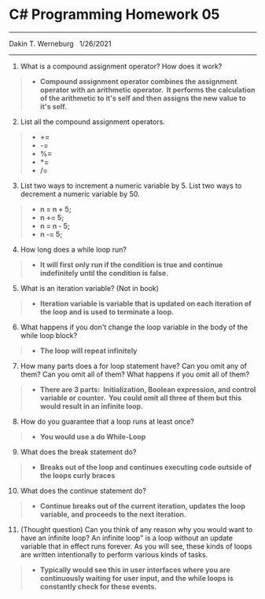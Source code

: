 # C# Programming Homework 05

---
Dakin T. Werneburg  
1/26/2021

----

1. What is a compound assignment operator? How does it work?
> - **Compound assignment operator combines the assignment operator with an arithmetic operator.  It performs the calculation of the arithmetic to it's self and then assigns the new value to it's self.**


2. List all the compound assignment operators.
> - **\+=**
> - **\-=**
> - **\%=**
> - **\*=**
> - **\/=**


3. List two ways to increment a numeric variable by 5. List two ways to decrement a numeric variable by 50.  
> - **n = n + 5;**
> - **n += 5;**
> - **n = n - 5;**
> - **n -= 5;**


4. How long does a while loop run?
> - **It will first only run if the condition is true and continue indefinitely until the condition is false.**


5. What is an iteration variable? (Not in book)
> - **Iteration variable is variable that is updated on each iteration of the loop and is used to terminate a loop.** 


6. What happens if you don't change the loop variable in the body of the while loop block?
> - **The loop will repeat infinitely**


7. How many parts does a for loop statement have? Can you omit any of them? Can you omit all of them? What happens if you omit all of them?
> - **There are 3 parts:  Initialization, Boolean expression, and control variable or counter.  You could omit all three of them but this would result in an infinite loop.** 


8. How do you guarantee that a loop runs at least once?
> - **You would use a do While-Loop**


9. What does the break statement do?
> - **Breaks out of the loop and continues executing code outside of the loops curly braces**

10. What does the continue statement do?
> - **Continue breaks out of the current iteration, updates the loop variable, and proceeds to the next iteration.**


11. (Thought question) Can you think of any reason why you would want to have an infinite loop? An infinite loop" is a loop without an update variable that in effect runs forever. As you will see, these kinds of loops are written intentionally to perform various kinds of tasks.
> - **Typically would see this in user interfaces where you are continuously waiting for user input, and the while loops is constantly check for these events.**